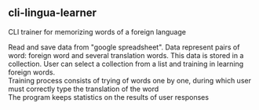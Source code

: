 ## cli-lingua-learner
CLI trainer for memorizing words of a foreign language

Read and save data from "google spreadsheet". Data represent pairs of word:
foreign word and several translation words. This data is stored in a collection.
User can select a collection from a list and training in learning foreign words. \
Training process consists of trying of words one by one, during which user must
correctly type the translation of the word \
The program keeps statistics on the results of user responses
